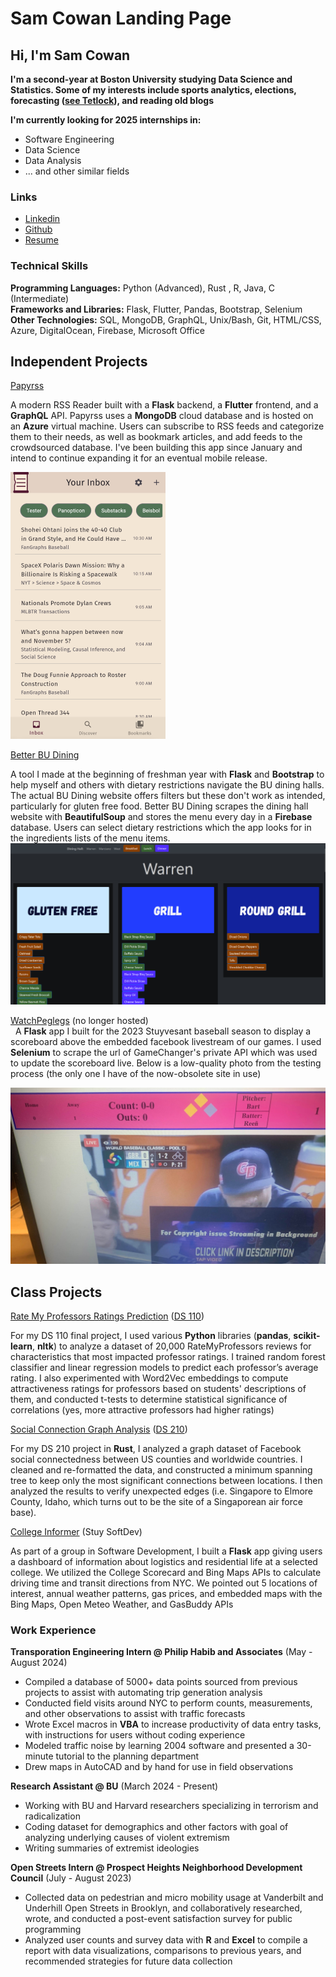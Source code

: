 # Sam Cowan Landing Page
## Hi, I'm Sam Cowan

**I'm a second-year at Boston University studying Data Science and Statistics. Some of my interests include sports analytics, elections, forecasting ([see Tetlock](https://en.wikipedia.org/wiki/Superforecasting:_The_Art_and_Science_of_Prediction)), and reading old blogs**

**I'm currently looking for 2025 internships in:**
- Software Engineering
- Data Science
- Data Analysis
- ... and other similar fields

### Links
- [Linkedin](https://www.linkedin.com/in/sam-t-cowan/)
- [Github](https://github.com/samc5)
- [Resume](resume.pdf)

### Technical Skills
**Programming Languages:** Python (Advanced), Rust , R, Java, C (Intermediate)  
**Frameworks and Libraries:** Flask, Flutter, Pandas, Bootstrap, Selenium  
**Other Technologies:** SQL, MongoDB, GraphQL, Unix/Bash, Git, HTML/CSS, Azure, DigitalOcean, Firebase, Microsoft Office

## Independent Projects

[Papyrss](https://expertify.samcowan.net)  

  A modern RSS Reader built with a **Flask** backend, a **Flutter** frontend, and a **GraphQL** API. Papyrss uses a **MongoDB** cloud database and is hosted on an **Azure** virtual machine. Users can subscribe to RSS feeds and categorize them to their needs, as well as bookmark articles, and add feeds to the crowdsourced database. I've been building this app since January and intend to continue expanding it for an eventual mobile release.


![Papyrss](Papyrss2.png)

[Better BU Dining](https://budining.samcowan.net)  

A tool I made at the beginning of freshman year with **Flask** and **Bootstrap** to help myself and others with dietary restrictions navigate the BU dining halls. The actual BU Dining website offers filters but these don't work as intended, particularly for gluten free food. Better BU Dining scrapes the dining hall website with **BeautifulSoup** and stores the menu every day in a **Firebase** database. Users can select dietary restrictions which the app looks for in the ingredients lists of the menu items. 
![BU Dining](BUDining.png)

[WatchPeglegs](https://github.com/samc5/WatchPeglegs) (no longer hosted)   
 
A **Flask** app I built for the 2023 Stuyvesant baseball season to display a scoreboard above the embedded facebook livestream of our games. I used **Selenium** to scrape the url of GameChanger's private API which was used to update the scoreboard live. Below is a low-quality photo from the testing process (the only one I have of the now-obsolete site in use)

![WatchPeglegs](watchpeglegs.jpg)
## Class Projects

[Rate My Professors Ratings Prediction](https://github.com/samc5/RMP_110) ([DS 110](https://www.bu.edu/academics/cds/courses/cds-ds-110/))

For my DS 110 final project, I used various **Python** libraries (**pandas**, **scikit-learn**, **nltk**) to analyze a dataset of 20,000 RateMyProfessors reviews for characteristics that most impacted professor ratings. I trained random forest classifier and linear regression models to predict each professor’s average rating. I also experimented with Word2Vec embeddings to compute attractiveness ratings for professors based on students' descriptions of them, and conducted t-tests to determine statistical significance of correlations (yes, more attractive professors had higher ratings)


[Social Connection Graph Analysis](https://github.com/samc5/Final_DS210) ([DS 210](https://www.bu.edu/academics/cds/courses/cds-ds-210/))

For my DS 210 project in **Rust**, I analyzed a graph dataset of Facebook social connectedness between US counties and worldwide countries. I cleaned and re-formatted the data, and constructed a minimum spanning tree to keep only the most significant connections between locations. I then analyzed the results to verify unexpected edges (i.e. Singapore to Elmore County, Idaho, which turns out to be the site of a Singaporean air force base).


[College Informer](https://github.com/samc5/CollegeInformer) (Stuy SoftDev)

As part of a group in Software Development, I built a **Flask** app giving users a dashboard of information about logistics and residential life at a selected college. We utilized the College Scorecard and Bing Maps APIs to calculate driving time and transit directions from NYC. We pointed out 5 locations of interest, annual weather patterns, gas prices, and embedded maps with the Bing Maps, Open Meteo Weather, and GasBuddy APIs


### Work Experience

**Transporation Engineering Intern @ Philip Habib and Associates** (May - August 2024)
- Compiled a database of 5000+ data points sourced from previous projects to assist with automating trip generation analysis
- Conducted field visits around NYC to perform counts, measurements, and other observations  to assist with traffic forecasts
- Wrote Excel macros in **VBA** to increase productivity of data entry tasks, with instructions for users without coding experience
- Modeled traffic noise by learning 2004 software and presented a 30-minute tutorial to the planning department
- Drew maps in AutoCAD and by hand for use in field observations

**Research Assistant @ BU** (March 2024 - Present)

- Working with BU and Harvard researchers specializing in terrorism and radicalization
- Coding dataset for demographics and other factors with goal of analyzing underlying causes of violent extremism
- Writing summaries of extremist ideologies

**Open Streets Intern @ Prospect Heights Neighborhood Development Council** (July - August 2023)

- Collected data on pedestrian and micro mobility usage at Vanderbilt and Underhill Open Streets in Brooklyn, and collaboratively researched, wrote, and conducted a post-event satisfaction survey for public programming
- Analyzed user counts and survey data with **R** and **Excel** to compile a report with data visualizations, comparisons to previous years, and recommended strategies for future data collection

